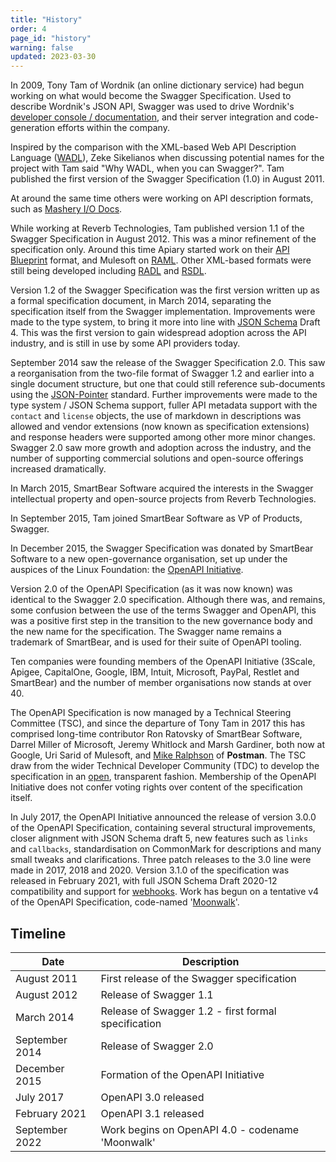 ```yaml
---
title: "History"
order: 4
page_id: "history"
warning: false
updated: 2023-03-30
---
```


In 2009, Tony Tam of Wordnik (an online dictionary service) had begun working on what would become the Swagger Specification. Used to describe Wordnik's JSON API, Swagger was used to drive Wordnik's [developer console / documentation](https://developer.wordnik.com/docs), and their server integration and code-generation efforts within the company.

Inspired by the comparison with the XML-based Web API Description Language ([WADL](https://www.w3.org/Submission/wadl/)), Zeke Sikelianos when discussing potential names for the project with Tam said "Why WADL, when you can Swagger?". Tam published the first version of the Swagger Specification (1.0) in August 2011.

At around the same time others were working on API description formats, such as [Mashery I/O Docs](https://support.mashery.com/docs/read/IO_Docs).

While working at Reverb Technologies, Tam published version 1.1 of the Swagger Specification in August 2012. This was a minor refinement of the specification only. Around this time Apiary started work on their [API Blueprint](https://apiblueprint.org/) format, and Mulesoft on [RAML](https://raml.org/). Other XML-based formats were still being developed including [RADL](https://github.com/restful-api-description-language/RADL) and [RSDL](https://www.balisage.net/Proceedings/vol10/html/Robie01/BalisageVol10-Robie01.html).

Version 1.2 of the Swagger Specification was the first version written up as a formal specification document, in March 2014, separating the specification itself from the Swagger implementation. Improvements were made to the type system, to bring it more into line with [JSON Schema](https://json-schema.org/) Draft 4. This was the first version to gain widespread adoption across the API industry, and is still in use by some API providers today.

September 2014 saw the release of the Swagger Specification 2.0. This saw a reorganisation from the two-file format of Swagger 1.2 and earlier into a single document structure, but one that could still reference sub-documents using the [JSON-Pointer](https://www.rfc-editor.org/rfc/rfc6901.html) standard. Further improvements were made to the type system / JSON Schema support, fuller API metadata support with the `contact` and `license` objects, the use of markdown in descriptions was allowed and vendor extensions (now known as specification extensions) and response headers were supported among other more minor changes. Swagger 2.0 saw more growth and adoption across the industry, and the number of supporting commercial solutions and open-source offerings increased dramatically.

In March 2015, SmartBear Software acquired the interests in the Swagger intellectual property and open-source projects from Reverb Technologies.

In September 2015, Tam joined SmartBear Software as VP of Products, Swagger.

In December 2015, the Swagger Specification was donated by SmartBear Software to a new open-governance organisation, set up under the auspices of the Linux Foundation: the [OpenAPI Initiative](https://openapis.org).

Version 2.0 of the OpenAPI Specification (as it was now known) was identical to the Swagger 2.0 specification. Although there was, and remains, some confusion between the use of the terms Swagger and OpenAPI, this was a positive first step in the transition to the new governance body and the new name for the specification. The Swagger name remains a trademark of SmartBear, and is used for their suite of OpenAPI tooling.

Ten companies were founding members of the OpenAPI Initiative (3Scale, Apigee, CapitalOne, Google, IBM, Intuit, Microsoft, PayPal, Restlet and SmartBear) and the number of member organisations now stands at over 40.

The OpenAPI Specification is now managed by a Technical Steering Committee (TSC), and since the departure of Tony Tam in 2017 this has comprised long-time contributor Ron Ratovsky of SmartBear Software, Darrel Miller of Microsoft, Jeremy Whitlock and Marsh Gardiner, both now at Google, Uri Sarid of Mulesoft, and [Mike Ralphson](https://twitter.com/PermittedSoc) of **Postman**. The TSC draw from the wider Technical Developer Community (TDC) to develop the specification in an [open](https://www.openapis.org/calendar), transparent fashion. Membership of the OpenAPI Initiative does not confer voting rights over content of the specification itself.

In July 2017, the OpenAPI Initiative announced the release of version 3.0.0 of the OpenAPI Specification, containing several structural improvements, closer alignment with JSON Schema draft 5, new features such as `links` and `callbacks`, standardisation on CommonMark for descriptions and many small tweaks and clarifications. Three patch releases to the 3.0 line were made in 2017, 2018 and 2020. Version 3.1.0 of the specification was released in February 2021, with full JSON Schema Draft 2020-12 compatibility and support for [webhooks](https://en.wikipedia.org/wiki/Webhook). Work has begun on a tentative v4 of the OpenAPI Specification, code-named '[Moonwalk](https://github.com/OAI/moonwalk/discussions)'.

## Timeline

| Date | Description |
| --- | --- |
| August 2011 | First release of the Swagger specification |
| August 2012 | Release of Swagger 1.1
| March 2014 | Release of Swagger 1.2 - first formal specification
| September 2014 | Release of Swagger 2.0
| December 2015 | Formation of the OpenAPI Initiative
| July 2017 | OpenAPI 3.0 released
| February 2021 | OpenAPI 3.1 released
| September 2022 | Work begins on OpenAPI 4.0 - codename 'Moonwalk'
